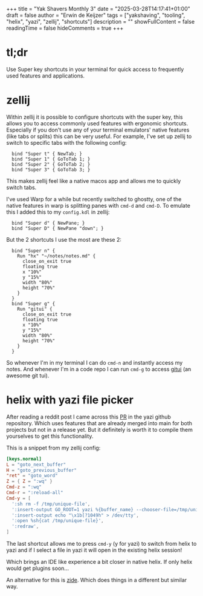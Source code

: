 +++
title = "Yak Shavers Monthly 3"
date = "2025-03-28T14:17:41+01:00"
draft = false
author = "Erwin de Keijzer"
tags = ["yakshaving", "tooling", "helix", "yazi", "zellij", "shortcuts"]
description = ""
showFullContent = false
readingTime = false
hideComments = true
+++

# tl;dr

Use Super key shortcuts in your terminal for quick access to frequently used features and applications.


# zellij

Within zellij it is possible to configure shortcuts with the super key, this allows you to access commonly used features with ergonomic shortcuts. Especially if you don't use any of your terminal emulators' native features (like tabs or splits) this can be very useful.
For example, I've set up zellij to switch to specific tabs with the following config:

```
  bind "Super t" { NewTab; }
  bind "Super 1" { GoToTab 1; }
  bind "Super 2" { GoToTab 2; }
  bind "Super 3" { GoToTab 3; }
```

This makes zellij feel like a native macos app and allows me to quickly switch tabs.

I've used Warp for a while but recently switched to ghostty, one of the native features in warp is splitting panes with `cmd-d` and `cmd-D`. To emulate this I added this to my `config.kdl` in zellij:

```kdl
  bind "Super d" { NewPane; }
  bind "Super D" { NewPane "down"; }
```

But the 2 shortcuts I use the most are these 2:

```kdl
  bind "Super n" {
    Run "hx" "~/notes/notes.md" {
      close_on_exit true
      floating true
      x "10%"
      y "15%"
      width "80%"
      height "70%"
    }
  }
  bind "Super g" {
    Run "gitui" {
      close_on_exit true
      floating true
      x "10%"
      y "15%"
      width "80%"
      height "70%"
    }
  }
```

So whenever I'm in my terminal I can do `cmd-n` and instantly access my notes. And whenever I'm in a code repo I can run `cmd-g` to access [gitui](https://github.com/gitui-org/gitui) (an awesome git tui).

# helix with yazi file picker

After reading a reddit post I came across this [PR](https://github.com/sxyazi/yazi/pull/2461) in the yazi github repository. Which uses features that are already merged into main for both projects but not in a release yet. But it definitely is worth it to compile them yourselves to get this functionality.

This is a snippet from my zellij config:

```toml
[keys.normal]
L = "goto_next_buffer"
H = "goto_previous_buffer"
"ret" = "goto_word"
Z = { Z = ":wq" }
Cmd-z = ":wq"
Cmd-r = ":reload-all"
Cmd-y = [
  ':sh rm -f /tmp/unique-file',
  ':insert-output GO_ROOT=1 yazi %{buffer_name} --chooser-file=/tmp/unique-file',
  ':insert-output echo "\x1b[?1049h" > /dev/tty',
  ':open %sh{cat /tmp/unique-file}',
  ':redraw',
]
```

The last shortcut allows me to press `cmd-y` (y for yazi) to switch from helix to yazi and if I select a file in yazi it will open in the existing helix session!

Which brings an IDE like experience a bit closer in native helix. If only helix would get plugins soon...

An alternative for this is [zide](https://github.com/josephschmitt/zide). Which does things in a different but similar way.
